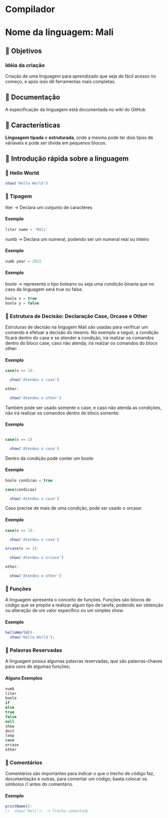 # Compilador
#  Nome da linguagem: Mali

##  :dart: Objetivos

### Idéia da criação
Criação de uma linguagem para aprendizado que seja de fácil acesso no começo, e após isso dê ferramentas mais completas.

## :page_with_curl: Documentação

A especificação da linguagem está documentada no wiki do GitHub

## :key: Características

**Linguagem tipada** e **estruturada**, onde a mesma pode ter dois tipos de váriaveis e pode ser divida em pequenos blocos.

## :triangular_flag_on_post: Introdução rápida sobre a linguagem

### :pushpin: Hello World

```js
show('Hello World')
```

### :pushpin: Tipagem

liter -> Declara um conjunto de caracteres

#### Exemplo
```js
liter name = 'Mali'
```
numb -> Declara um numeral, podendo ser um numeral real ou inteiro

#### Exemplo
```js
numb year = 2022
```

#### Exemplo

boole -> representa o tipo boleano ou seja uma condição binaria que no caso da linguagem será true ou false.

```js
boole x = true
boole y = false
```
### :pushpin: Estrutura de Decisão: Declaração Case, Orcase e Other

Estruturas de decisão na lingugem Mali são usadas para verificar um comando e efetuar a decisão do mesmo. 
No exemplo a seguir, a condição ficará dentro do case e se atender a condição, irá realizar os comandos dentro do bloco case, caso não atenda, irá realzar os comandos do bloco other:

#### Exemplo

```js
case(x == 1):

  show('Atendeu o case')

other:

  show('Atendeu o other')


```

Também pode ser usado somente o case, e caso não atenda as condições, não irá realizar os comandos dentro do bloco somente:

#### Exemplo

```js

case(x == 1)

  show('Atendeu o case')


```

Dentro da condição pode conter um boole:

#### Exemplo

```js
boole condicao = true

case(condicao)

  show('Atendeu o case')

```

Caso precise de mais de uma condição, pode ser usado o orcase:

#### Exemplo

```js
case(x == 1):

  show('Atendeu o case')

orcase(x == 2):

  show('Atendeu o orcase')

other:

  show('Atendeu o other')
```

### :pushpin: Funções

A linguagem apresenta o conceito de funções. Funções são blocos de código que se propõe a realizar algum tipo de tarefa, podendo ser obtenção ou alteração de um valor específico ou um simples show.

#### Exemplo
```js
helloWorld():
  show('Hello World');
```
### :pushpin: Palavras Reservadas
A linguagem possui algumas palavras reservadas, que são palavras-chaves para usos de algumas funções;

#### Alguns Exemplos
```js
numb
liter
boole
if
else
true
false
null
show
doit
loop
case 
orcase
other
```

### :pushpin: Comentários
Comentários são importantes para indicar o que o trecho de código faz, documentação e outras, para comentar um código, basta colocar os simbolos // antes do comentário.

#### Exemplo
```js
printName():
//  show('Mali'); -> Trecho comentado
```

